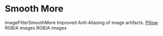 # Smooth More

<deflist type="narrow">
    <def title="Full Name">
        ImageFilterSmoothMore
    </def>
    <def title="Description">
        Improved Anti-Aliasing of image artifacts.
    </def>
        <def title="Backend">
            <a href="Modules.md" anchor="pillow" summary="A widely used Python library for image manipulation.">Pillow</a>
        </def>
    <def title="Input Parameters">
        <deflist type="narrow">
            <def title="Images">
                RGB/A images
            </def>
        </deflist>
    </def>
    <def title="Output Parameters">
        <deflist type="narrow">
            <def title="Images">
                RGB/A images
            </def>
        </deflist>
    </def>
</deflist>
